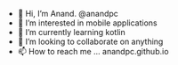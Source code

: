 - 👋 Hi, I’m Anand. @anandpc
- 👀 I’m interested in mobile applications
- 🌱 I’m currently learning kotlin
- 💞️ I’m looking to collaborate on anything
- 📫 How to reach me ... anandpc.github.io

<!---
anandpc/anandpc is a ✨ special ✨ repository because its `README.md` (this file) appears on your GitHub profile.
You can click the Preview link to take a look at your changes.
--->
